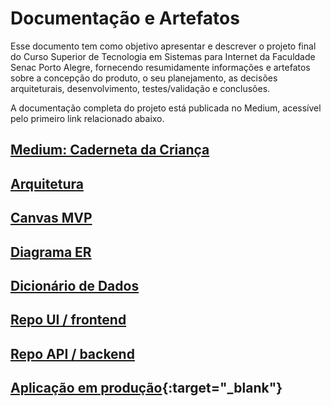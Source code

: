 # Documentação e Artefatos

Esse documento tem como objetivo apresentar e descrever o projeto final do Curso Superior de Tecnologia em Sistemas para Internet da Faculdade Senac Porto Alegre, fornecendo resumidamente informações e artefatos sobre a concepção do produto, o seu planejamento, as decisões arquiteturais, desenvolvimento, testes/validação e conclusões.

A documentação completa do projeto está publicada no Medium, acessível pelo primeiro link relacionado abaixo.

## [Medium: Caderneta da Criança](https://gabrielsrosa.medium.com/caderneta-da-crianca-b97e5db1cdfe)

## [Arquitetura](pages/architecture.md)

## [Canvas MVP](artifacts/Canvas_MVP.png)

## [Diagrama ER](artifacts/MVP_ER_Diagram.png)

## [Dicionário de Dados](pages/data_dictionary.md)

## [Repo UI / frontend](https://github.com/grosaict/CDC-web-client)

## [Repo API / backend](https://github.com/grosaict/CDC-server)

## [Aplicação em produção](https://cadernetadacrianca.herokuapp.com/){:target="_blank"}